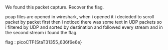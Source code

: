 We found this packet capture. Recover the flag.

pcap files are opened in wireshark, when i opened it i decieded to scroll packet by packet first then i noticed there was some text in UDP packets
so i filtered by UDP and sorted by destination and followed every stream and in the second stream i found the flag.

flag : picoCTF{StaT31355_636f6e6e}
